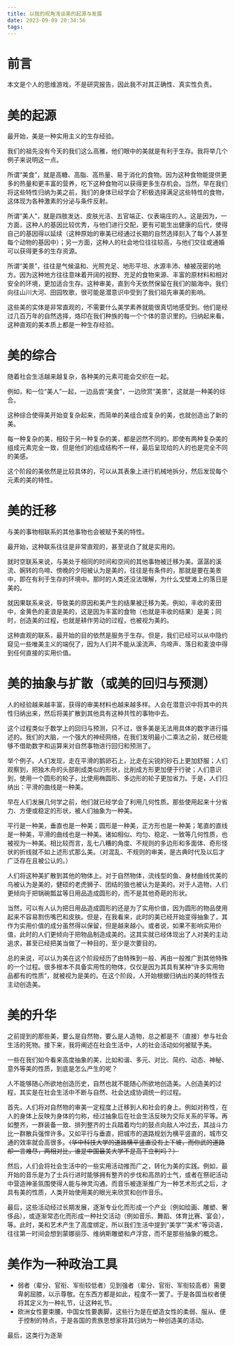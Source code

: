 ```yaml
---
title: 以我的视角浅谈美的起源与发展
date: 2023-09-09 20:34:56
tags:
---
```


# 前言

本文是个人的思维游戏，不是研究报告，因此我不对其正确性、真实性负责。

# 美的起源

最开始，美是一种实用主义的生存经验。

我们的祖先没有今天的我们这么高雅，他们眼中的美就是有利于生存。我将举几个例子来说明这一点。

所谓“美食”，就是高糖、高脂、高热量、易于消化的食物。因为这种食物能提供更多的热量和更丰富的营养，吃下这种食物可以获得更多生存机会。当然，早在我们将这些特性归纳为美之前，我们的身体已经学会了积极选择满足这些特性的食物，这体现为各种激素的分泌与条件反射。

所谓“美人”，就是四肢发达、皮肤光洁、五官端正、仪表端庄的人。这是因为，一方面，这种人的基因比较优秀，与他们进行交配，更有可能生出健康的后代，使得自己的基因得以延续（这种原始的审美已经通过长期的自然选择刻入了每个人甚至每个动物的基因中）；另一方面，这种人的社会地位往往较高，与他们交往或通婚可以获得更多的生存资源。

所谓“美景”，往往是气候温和、光照充足、地形平坦、水源丰沛、植被茂密的地方。因为这种地方往往意味着开阔的视野、充足的食物来源、丰富的原材料和相对安全的环境，更加适合生存。这种审美，直到今天依然保留在我们的脑海中。我们向往山川大河、田园牧歌，很可能是潜意识中受到了我们祖先审美的影响。

这些美的实体是非常直观的，不需要什么美学素养就能很真切地感受到。他们是经过几百万年的自然选择，烙印在我们种族的每一个个体的意识里的。归纳起来看，这种直观的美本质上都是一种生存经验。

# 美的综合

随着社会生活越来越复杂，各种美的元素可能会交织在一起。

例如，和一位“美人”一起，一边品尝“美食”，一边欣赏“美景”，这就是一种美的综合。

这种综合使得美开始变复杂起来，而简单的美组合成复杂的美，也就创造出了新的美。

每一种复杂的美，相较于另一种复杂的美，都是迥然不同的。即使有两种复杂美的组成元素完全一致，但是他们的组成结构不一样，最后呈现给的人的也是完全不同的美感。

这个阶段的美依然是比较具体的，可以从其表象上进行机械地拆分，然后发现每个元素的美的特性。

# 美的迁移

与美的事物相联系的其他事物也会被赋予美的特性。

最开始，这种联系往往是非常直观的，甚至说白了就是实用的。

就时空联系来说，与美处于相同的时间和空间的其他事物被迁移为美。潺潺的溪流、婉转的鸟啼、傍晚的夕阳被认为是美的，往往是有条件的，那就是要在美景中，即在有利于生存的环境中。那时的人类还没法理解，为什么戈壁滩上的落日是美的。

就因果联系来说，导致美的原因和美产生的结果被迁移为美。例如，丰收的麦田中，金黄色的麦浪是美的，这是因为丰富的食物（也就是丰收的结果）是美；同时，创造美的过程，也就是耕作劳动的过程，也被视为美的。

这种直观的联系，最开始的目的依然是服务于生存。但是，我们已经可以从中隐约窥见一些唯美主义的端倪了，因为人们并不能从溪流声、鸟啼声、落日和麦浪中得到任何直接的实用价值。

# 美的抽象与扩散（或美的回归与预测）

人的经验越来越丰富，获得的审美材料也越来越多样。人会在潜意识中将其中的共性归纳出来，然后将美扩散到其他具有这种共性的事物中去。

这个过程类似于数学上的回归与预测，只不过，很多美是无法用具体的数字进行描述的。我们的大脑，一个强大的神经网络，在我们发明最小二乘法之前，就已经能够不借助数字和运算来对自然事物进行回归和预测了。

举个例子。人们发现，走在平滑的鹅卵石上，比走在尖锐的砂石上更加舒服；人们观察到，把独木舟的头部削成类似的形状，比削成方形更加便于行驶；人们意识到，使用一个圆形的轮子，比使用椭圆形、多边形的轮子更加省力。于是，人们归纳出：平滑的曲线是一种美。

早在人们发展几何学之前，他们就已经学会了利用几何性质。那些使用起来十分省力、方便或稳定的形状，被人们抽象为一种美。

平行是一种美，垂直也是一种美；圆形是一种美，正方形也是一种美；笔直的直线是一种美，平滑的曲线也是一种美。诸如相似、均匀、稳定、一致等几何性质，也被视为一种美。相比较而言，乱七八糟的角度、不规则的多边形和多面体、奇形怪状的折线就不如上述形式那么美。（对混乱、不规则的审美，是古典时代及以后才广泛存在且被公认的。）

人们将这种美扩散到其他的物体上。对于自然物体，流线型的鱼、身材曲线优美的鸟被认为是美的，健硕的老虎狮子、团结的狼也被认为是美的。对于人造物，人们更倾向于把锅碗瓢盆等日用品造成圆形的，而不是其他奇葩的形状。

当然，可以有人认为把日用品造成圆形的还是为了实用价值，因为圆形的物品使用起来不容易割伤嘴巴和皮肤。但是，在我看来，此时的美已经开始变得抽象了，其作为实用价值的成分虽然得以保留，但是越来越小。或者说，如果不影响实用价值，此时的人们更倾向于把物品制造成美的。这其实就已经体现出了人对美的主动追求，甚至已经把美当做了一种目的，至少是次要目的。

总的来说，可以认为美在这个阶段经历了由特殊到一般、再由一般推广到其他特殊的一个过程。很多根本不具备实用性的物体，仅仅是因为其具有某种“许多实用物品都有的性质”，就被视为是美的。在这个阶段，人开始根据归纳出的美的特性去主动创造美。

# 美的升华

之前提到的那些美，要么是自然物，要么是人造物，总之都是不（直接）参与社会生活的死物。接下来，我将阐述在社会生活中，人的社会活动如何被赋予美。

一些在我们如今看来高度抽象的美，比如和谐、多元、对比、简约、动态、神秘、意外等美的性质，到底是怎么产生的呢？

人不能够随心所欲地创造历史，自然也就不能随心所欲地创造美。人创造美的过程，其实是在社会生活中不断与自然、社会达成协调统一的过程。

首先，人们将对自然物的审美一定程度上迁移到人和社会的身上。例如对称性，在人的身体上反映为身体的匀称，经过抽象后在社会生活反映为交际关系的平等。再如整齐，一群装备一致、排列整齐的士兵踏着均匀的鼓点向敌人冲过去，其战斗力比一群散兵强悍许多。又如平行与垂直，把城市的道路规划为横平竖直的，城市交通的效率就会高很多。~~（华中科技大学的道路横平竖直没有上下坡，而你武的道路却一言难尽，两相对比，谁是中国最美大学不是高下立判吗？）~~

然后，人们会将社会生活中的一些实用活动推而广之，转化为美的实践。例如，最开始的音乐是为了士兵行进时能够拥有整齐的步伐和高昂的士气，或者在祭祀活动中营造神圣氛围使得人能与神灵沟通。而音乐被逐渐推广为一种艺术形式之后，才具有美的性质，人类开始使用美的眼光来欣赏和创作音乐。

最后，这些活动经过长期发展，逐渐专业化而形成一个产业（例如绘画、雕塑、奢侈品），或逐渐常态化而形成一种社交活动（例如音乐、舞蹈、体育比赛、宴会），等。此时，美和艺术产生了高度绑定，所以我们生活中提到“美学”“美术”等词语，往往第一时间会想到蒙娜丽莎、维纳斯雕塑和卢浮宫，而不是那些抽象的概念。

# 美作为一种政治工具

* 弱者（辈分、官衔、军衔较低者）见到强者（辈分、官衔、军衔较高者）需要卑躬屈膝，以示尊敬。在东西方都是如此，程度不一罢了。于是各国当权者便将其定义为一种礼节，让这种礼节。
* 欧洲女性要束腰，中国女性要裹脚，这些行为是在塑造女性的柔弱、服从、便于控制的特点，于是各国的贵族思想家将其归纳为一种创造美的活动。

最后，这类行为逐渐


